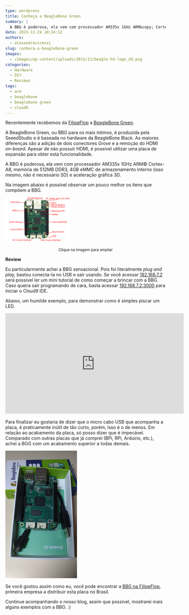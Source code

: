 ```yaml
---
type: wordpress
title: Conheça a BeagleBone Green
summary: |
  A BBG é poderosa, ela vem com processador AM335x 1GHz ARM&copy; Cortex-A8, memória de 512MB DDR3, 4GB eMMC de armazenamento interno (isso mesmo, não é necessário SD) e aceleração gráfica 3D.
date: 2015-11-24 10:24:12
authors:
  - alexandrevicenzi
slug: conheca-a-beaglebone-green
images:
  - /images/wp-content/uploads/2015/11/beagle-hd-logo_dd.png
categories:
  - Hardware
  - DIY
  - Reviews
tags:
  - arm
  - beaglebone
  - beaglebone green
  - cloud9
---
```


Recentemente recebemos da <a href="http://www.filipeflop.com/?utm_medium=PostBBG&amp;utm_campaign=ButecoOpenSource" target="_blank">FilipeFlop</a> a <a href="http://www.seeed.cc/beaglebone_green/" target="_blank">BeagleBone Green</a>.

A BeagleBone Green, ou BBG para os mais íntimos, é produzida pela SeeedStudio e é baseada no hardware da BeagleBone Black. As maiores diferenças são a adição de dois conectores <em>Grove</em> e a remoção do HDMI <em>on-board</em>. Apesar de não possuir HDMI, é possível utilizar uma placa de expansão para obter esta funcionalidade.

A BBG é poderosa, ela vem com processador AM335x 1GHz ARM© Cortex-A8, memória de 512MB DDR3, 4GB eMMC de armazenamento interno (isso mesmo, não é necessário SD) e aceleração gráfica 3D.

<!--more-->

Na imagem abaixo é possível observar um pouco melhor os itens que compõem a BBG.

<a href="/images/wp-content/uploads/2015/11/black_hardware_details.png" target="_blank">
<img class="aligncenter" src="/images/wp-content/uploads/2015/11/black_hardware_details.png" alt="BeagleBone Green Hardware" width="40%" height="40%" />
</a>
<p style="text-align: center;"><small>Clique na imagem para ampliar</small></p>
<strong>Review</strong>

Eu particularmente achei a BBG sensacional. Pois foi literalmente <em>plug and play,</em> bastou conecta-la no USB e sair usando. Se você acessar <a href="http://192.168.7.2/" target="_blank">192.168.7.2</a> será possível ler um mini tutorial de como começar a brincar com a BBG. Caso queira sair programando de cara, basta acessar <a href="http://192.168.7.2:3000/" target="_blank">192.168.7.2:3000</a> para iniciar o Cloud9 IDE.

Abaixo, um humilde exemplo, para demonstrar como é simples piscar um LED.

<script src="//gistfy-app.herokuapp.com/github/butecoopensource/exemplos/bbg/led.py" type="text/javascript"></script>
<iframe class="aligncenter" src="https://www.youtube.com/embed/bA9s2MHtGgk" width="560" height="315" frameborder="0" allowfullscreen="allowfullscreen"></iframe>

Para finalizar eu gostaria de dizer que o micro cabo USB que acompanha a placa, é praticamente inútil de tão curto, porém, isso é o de menos. Em relação ao acabamento da placa, só posso dizer que é impecável. Comparado com outras placas que já comprei (BPi, RPi, Arduino, etc.), achei a BGG com um acabamento superior a todas demais.

<img class="aligncenter" src="/images/wp-content/uploads/2015/11/bbg_selfie.png" alt="BeagleBone Green Board" />

Se você gostou assim como eu, você pode encontrar a <a href="http://www.filipeflop.com/pd-24c7f0-beaglebone-green.html?utm_medium=PostBBG&amp;utm_campaign=ButecoOpenSource" target="_blank">BBG na FilipeFlop</a>, primeira empresa a distribuir esta placa no Brasil.

Continue acompanhando o nosso blog, assim que possível, mostrarei mais alguns exemplos com a BBG. :)
